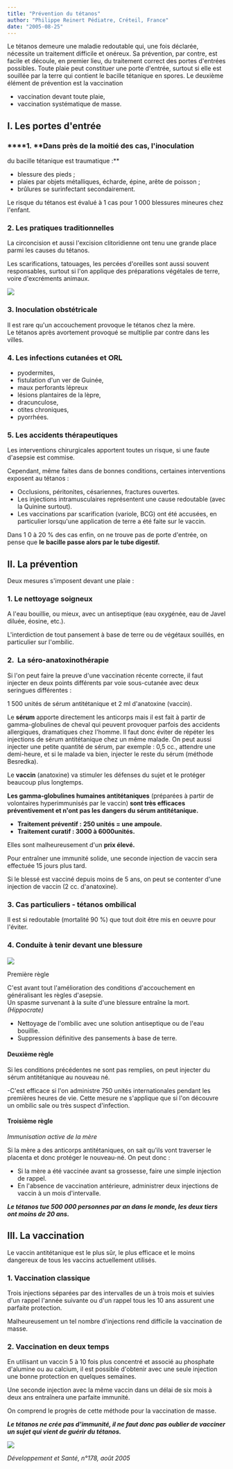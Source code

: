 ```yaml
---
title: "Prévention du tétanos"
author: "Philippe Reinert Pédiatre, Créteil, France"
date: "2005-08-25"
---
```


<div class="teaser"><p>Le tétanos demeure une maladie redoutable qui, une fois déclarée, nécessite un traitement difficile et onéreux. Sa prévention, par contre, est facile et découle, en premier lieu, du traitement correct des portes d'entrées possibles. Toute plaie peut constituer une porte d'entrée, surtout si elle est souillée par la terre qui contient le bacille tétanique en spores. Le deuxième élément de prévention est la vaccination</p>
<ul>
<li>vaccination devant toute plaie,</li>
<li>vaccination systématique de masse.</li>
</ul></div>

## **I. Les portes d'entrée**

### ****1. **Dans près de la moitié des cas, l'inoculation  
du bacille tétanique est traumatique :**

*   blessure des pieds ;
*   plaies par objets métalliques, écharde, épine, arête de poisson ;
*   brûlures se surinfectant secondairement.

Le risque du tétanos est évalué à 1 cas pour 1 000 blessures mineures chez l'enfant.

### **2. Les pratiques traditionnelles**

La circoncision et aussi l'excision clitoridienne ont tenu une grande place parmi les causes du tétanos.

Les scarifications, tatouages, les percées d'oreilles sont aussi souvent responsables, surtout si l'on applique des préparations végétales de terre, voire d'excréments animaux.


![](i901-1.jpg)


### **3. Inoculation obstétricale**

Il est rare qu'un accouchement provoque le tétanos chez la mère.  
Le tétanos après avortement provoqué se multiplie par contre dans les villes.

### **4. Les infections cutanées et ORL**

*   pyodermites,
*   fistulation d'un ver de Guinée,
*   maux perforants lépreux
*   lésions plantaires de la lèpre,
*   dracunculose,
*   otites chroniques,
*   pyorrhées.

### **5. Les accidents thérapeutiques**

Les interventions chirurgicales apportent toutes un risque, si une faute d'asepsie est commise.

Cependant, même faites dans de bonnes conditions, certaines interventions exposent au tétanos :

*   Occlusions, péritonites, césariennes, fractures ouvertes.  
*   Les injections intramusculaires représentent une cause redoutable (avec la Quinine surtout).  
*   Les vaccinations par scarification (variole, BCG) ont été accusées, en particulier lorsqu'une application de terre a été faite sur le vaccin.

Dans 1 0 à 20 % des cas enfin, on ne trouve pas de porte d'entrée, on pense que **le** **bacille passe alors par le tube digestif.**

## **II. La prévention**

Deux mesures s'imposent devant une plaie :

### **1.** Le nettoyage soigneux

A l'eau bouillie, ou mieux, avec un antiseptique (eau oxygénée, eau de Javel diluée, éosine, etc.).

L'interdiction de tout pansement à base de terre ou de végétaux souillés, en particulier sur l'ombilic.

### **2.  La séro-anatoxinothérapie**

Si l'on peut faire la preuve d'une vaccination récente correcte, il faut injecter en deux points différents par voie sous-cutanée avec deux seringues différentes :

1 500 unités de sérum antitétanique et 2 ml d'anatoxine (vaccin).

Le **sérum** apporte directement les anticorps mais il est fait à partir de gamma-globulines de cheval qui peuvent provoquer parfois des accidents allergiques, dramatiques chez l'homme. Il faut donc éviter de répéter les injections de sérum antitétanique chez un même malade. On peut aussi injecter une petite quantité de sérum, par exemple : 0,5 cc., attendre une demi-heure, et si le malade va bien, injecter le reste du sérum (méthode Besredka).

Le **vaccin** (anatoxine) va stimuler les défenses du sujet et le protéger beaucoup plus longtemps.

**Les gamma-globulines humaines antitétaniques** (préparées à partir de volontaires hyperimmunisés par le vaccin) **sont très efficaces préventivement et n'ont pas les dangers du sérum antitétanique.**

*   **Traitement préventif :** **250 unités = une ampoule.**
*   **Traitement curatif : 3000 à 6000unités.**

Elles sont malheureusement d'un **prix élevé.**

Pour entraîner une immunité solide, une seconde injection de vaccin sera effectuée 15 jours plus tard.

Si le blessé est vacciné depuis moins de 5 ans, on peut se contenter d'une injection de vaccin (2 cc. d'anatoxine).

### 3. Cas particuliers - tétanos ombilical

Il est si redoutable (mortalité 90 %) que tout doit être mis en oeuvre pour l'éviter.

### 4. Conduite à tenir devant une blessure

####   

![](i901-2.jpg)
  

Première règle

C'est avant tout l'amélioration des conditions d'accouchement en généralisant les règles d'asepsie.  
Un spasme survenant à la suite d'une blessure entraîne la mort. _(Hippocrate)_

*   Nettoyage de l'ombilic avec une solution antiseptique ou de l'eau bouillie.  
*   Suppression définitive des pansements à base de terre.

#### Deuxième règle

Si les conditions précédentes ne sont pas remplies, on peut injecter du sérum antitétanique au nouveau né.

-C'est efficace si l'on administre 750 unités internationales pendant les premières heures de vie. Cette mesure ne s'applique que si l'on découvre un ombilic sale ou très suspect d'infection.

#### Troisième règle

_Immunisation active de la mère_

Si la mère a des anticorps antitétaniques, on sait qu'ils vont traverser le placenta et donc protéger le nouveau-né. On peut donc :

*   Si la mère a été vaccinée avant sa grossesse, faire une simple injection de rappel.  
*   En l'absence de vaccination antérieure, administrer deux injections de vaccin à un mois d'intervalle.

**_Le tétanos tue 500 000 personnes par an dans le monde, les deux tiers ont moins de 20 ans._**

## **III. La vaccination**

Le vaccin antitétanique est le plus sûr, le plus efficace et le moins dangereux de tous les vaccins actuellement utilisés.

### **1. Vaccination classique**

Trois injections séparées par des intervalles de un à trois mois et suivies d'un rappel l'année suivante ou d'un rappel tous les 10 ans assurent une parfaite protection.

Malheureusement un tel nombre d'injections rend difficile la vaccination de masse.

### **2. Vaccination en deux temps**

En utilisant un vaccin 5 à 10 fois plus concentré et associé au phosphate d'alumine ou au calcium, il est possible d'obtenir avec une seule injection une bonne protection en quelques semaines.

Une seconde injection avec la même vaccin dans un délai de six mois à deux ans entraînera une parfaite immunité.

On comprend le progrès de cette méthode pour la vaccination de masse.

**_Le tétanos ne crée pas d'immunité, il ne faut donc pas oublier de vacciner un sujet qui vient de guérir du tétanos._**


![](i901-3.jpg)


_Développement et Santé, n°178, août 2005_